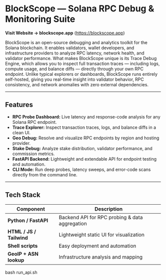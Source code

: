 # BlockScope — Solana RPC Debug & Monitoring Suite

**Visit Website → blockscope.app** (https://blockscope.app)

BlockScope is an open-source debugging and analytics toolkit for the Solana blockchain.
It enables validators, wallet developers, and infrastructure providers to analyze RPC latency, network health, and validator performance. What makes BlockScope unique is its Trace Debug Engine, which allows you to inspect full transaction traces — including logs, compute usage, and balance diffs — directly through your own RPC endpoint.
Unlike typical explorers or dashboards, BlockScope runs entirely self-hosted, giving you real-time insight into validator behavior, RPC consistency, and network anomalies with zero external dependencies.

---

## Features

- **RPC Probe Dashboard:** Live latency and response-code analysis for any Solana RPC endpoint.  
- **Trace Explorer:** Inspect transaction traces, logs, and balance diffs in a clean UI.  
- **Geo Debug:** Resolve and visualize RPC endpoints by region and hosting provider.  
- **Stake Debug:** Analyze stake distribution, validator performance, and commission metrics.  
- **FastAPI Backend:** Lightweight and extendable API for endpoint testing and automation.  
- **CLI Mode:** Run deep probes, latency sweeps, and error-code scans directly from the command line.

---

## Tech Stack

| Component | Description |
|------------|--------------|
| **Python / FastAPI** | Backend API for RPC probing & data aggregation |
| **HTML / JS / Tailwind** | Lightweight static UI for visualization |
| **Shell scripts** | Easy deployment and automation |
| **GeoIP + ASN lookup** | Infrastructure analysis and mapping |
bash run_api.sh

